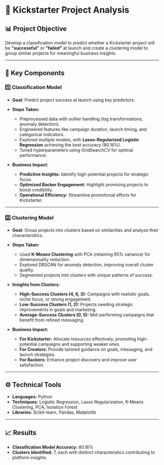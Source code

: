 # 🚀 Kickstarter Project Analysis

## 📊 Project Objective
Develop a classification model to predict whether a Kickstarter project will be **"successful"** or **"failed"** at launch and create a clustering model to group similar projects for meaningful business insights.

---

## 🧠 Key Components

### 1️⃣ Classification Model
- **Goal:** Predict project success at launch using key predictors.
- **Steps Taken:**
  - Preprocessed data with outlier handling (log transformations, anomaly detection).
  - Engineered features like campaign duration, launch timing, and categorical indicators.
  - Explored multiple models, with **Lasso-Regularized Logistic Regression** achieving the best accuracy (80.16%).
  - Tuned hyperparameters using GridSearchCV for optimal performance.

- **Business Impact:**
  - **Predictive Insights:** Identify high-potential projects for strategic focus.
  - **Optimized Backer Engagement:** Highlight promising projects to boost credibility.
  - **Operational Efficiency:** Streamline promotional efforts for Kickstarter.

---

### 2️⃣ Clustering Model
- **Goal:** Group projects into clusters based on similarities and analyze their characteristics.
- **Steps Taken:**
  - Used **K-Means Clustering** with PCA (retaining 95% variance) for dimensionality reduction.
  - Explored DBSCAN for anomaly detection, improving overall cluster quality.
  - Segmented projects into clusters with unique patterns of success.

- **Insights from Clusters:**
  - **High-Success Clusters (4, 6, 3):** Campaigns with realistic goals, niche focus, or strong engagement.
  - **Low-Success Clusters (1, 2):** Projects needing strategic improvements in goals and marketing.
  - **Average-Success Clusters (0, 5):** Mid-performing campaigns that benefit from refined messaging.

- **Business Impact:**
  - **For Kickstarter:** Allocate resources effectively, promoting high-potential campaigns and supporting weaker ones.
  - **For Creators:** Provide tailored guidance on goals, messaging, and launch strategies.
  - **For Backers:** Enhance project discovery and improve user satisfaction.

---

## ⚙️ Technical Tools
- **Languages:** Python
- **Techniques:** Logistic Regression, Lasso Regularization, K-Means Clustering, PCA, Isolation Forest
- **Libraries:** Scikit-learn, Pandas, Matplotlib

---

## 📈 Results
- **Classification Model Accuracy:** 80.16%
- **Clusters Identified:** 7, each with distinct characteristics contributing to platform insights.

